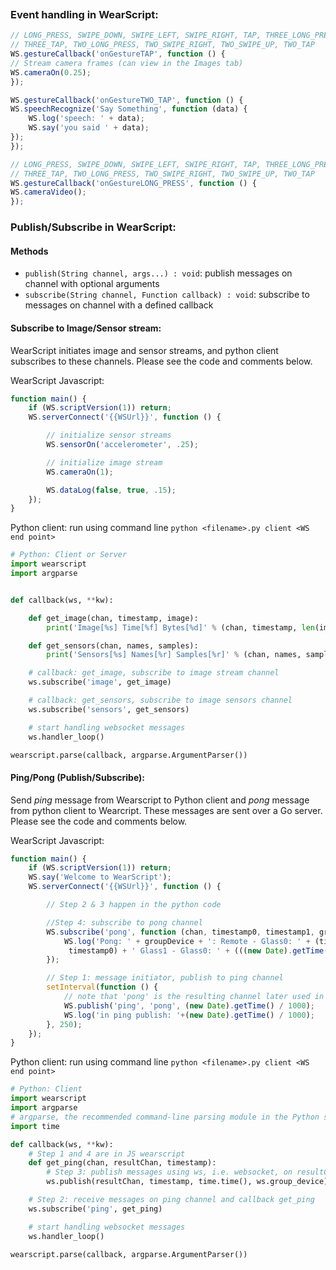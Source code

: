 
```javascript
```

### Event handling in WearScript:

```javascript
// LONG_PRESS, SWIPE_DOWN, SWIPE_LEFT, SWIPE_RIGHT, TAP, THREE_LONG_PRESS,
// THREE_TAP, TWO_LONG_PRESS, TWO_SWIPE_RIGHT, TWO_SWIPE_UP, TWO_TAP
WS.gestureCallback('onGestureTAP', function () {
// Stream camera frames (can view in the Images tab)
WS.cameraOn(0.25);
});

WS.gestureCallback('onGestureTWO_TAP', function () {
WS.speechRecognize('Say Something', function (data) {
    WS.log('speech: ' + data);
    WS.say('you said ' + data);
});
});

// LONG_PRESS, SWIPE_DOWN, SWIPE_LEFT, SWIPE_RIGHT, TAP, THREE_LONG_PRESS,
// THREE_TAP, TWO_LONG_PRESS, TWO_SWIPE_RIGHT, TWO_SWIPE_UP, TWO_TAP
WS.gestureCallback('onGestureLONG_PRESS', function () {
WS.cameraVideo();
});
```

### Publish/Subscribe in WearScript:

#### Methods

* ```publish(String channel, args...) : void```: publish messages on channel with optional arguments
* ```subscribe(String channel, Function callback) : void```: subscribe to messages on channel with a defined callback

#### Subscribe to Image/Sensor stream:

WearScript initiates image and sensor streams, and python client subscribes to these channels. Please see the code and comments below.

WearScript Javascript:

```javascript
function main() {
    if (WS.scriptVersion(1)) return;
    WS.serverConnect('{{WSUrl}}', function () {

    	// initialize sensor streams
        WS.sensorOn('accelerometer', .25);

        // initialize image stream
        WS.cameraOn(1);

        WS.dataLog(false, true, .15);
    });
}
```

Python client: run using command line ```python <filename>.py client <WS end point>``` 

```python
# Python: Client or Server
import wearscript
import argparse


def callback(ws, **kw):

    def get_image(chan, timestamp, image):
        print('Image[%s] Time[%f] Bytes[%d]' % (chan, timestamp, len(image)))

    def get_sensors(chan, names, samples):
        print('Sensors[%s] Names[%r] Samples[%r]' % (chan, names, samples))

    # callback: get_image, subscribe to image stream channel  
    ws.subscribe('image', get_image)

    # callback: get_sensors, subscribe to image sensors channel 
    ws.subscribe('sensors', get_sensors)

    # start handling websocket messages
    ws.handler_loop()

wearscript.parse(callback, argparse.ArgumentParser())
```

#### Ping/Pong (Publish/Subscribe): 
Send *ping* message from Wearscript to Python client and *pong* message from python client to Wearcript. These messages are sent over a Go server. Please see the code and comments below.

WearScript Javascript:

```javascript
function main() {
    if (WS.scriptVersion(1)) return;
    WS.say('Welcome to WearScript');
    WS.serverConnect('{{WSUrl}}', function () {

    	// Step 2 & 3 happen in the python code

    	//Step 4: subscribe to pong channel
        WS.subscribe('pong', function (chan, timestamp0, timestamp1, groupDevice) {
            WS.log('Pong: ' + groupDevice + ': Remote - Glass0: ' + (timestamp1 -
             timestamp0) + ' Glass1 - Glass0: ' + (((new Date).getTime() / 1000) - timestamp0));
        });

        // Step 1: message initiator, publish to ping channel
        setInterval(function () {
        	// note that 'pong' is the resulting channel later used in the client
            WS.publish('ping', 'pong', (new Date).getTime() / 1000);
            WS.log('in ping publish: '+(new Date).getTime() / 1000);
        }, 250);
    });
}
```

Python client: run using command line ```python <filename>.py client <WS end point>```

```python
# Python: Client
import wearscript
import argparse
# argparse, the recommended command-line parsing module in the Python standard library. 
import time

def callback(ws, **kw):
	# Step 1 and 4 are in JS wearscript
    def get_ping(chan, resultChan, timestamp):
    	# Step 3: publish messages using ws, i.e. websocket, on resultChan
        ws.publish(resultChan, timestamp, time.time(), ws.group_device)

    # Step 2: receive messages on ping channel and callback get_ping   
    ws.subscribe('ping', get_ping)

    # start handling websocket messages
    ws.handler_loop()

wearscript.parse(callback, argparse.ArgumentParser())
```